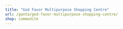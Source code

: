 ```yaml
---
title: "God Favor Multipurpose Shopping Centre"
url: /ganta/god-favor-multipurpose-shopping-centre/
shop: commodité
---
```

